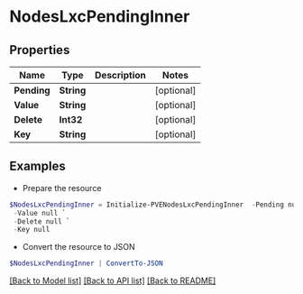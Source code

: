 # NodesLxcPendingInner
## Properties

Name | Type | Description | Notes
------------ | ------------- | ------------- | -------------
**Pending** | **String** |  | [optional] 
**Value** | **String** |  | [optional] 
**Delete** | **Int32** |  | [optional] 
**Key** | **String** |  | [optional] 

## Examples

- Prepare the resource
```powershell
$NodesLxcPendingInner = Initialize-PVENodesLxcPendingInner  -Pending null `
 -Value null `
 -Delete null `
 -Key null
```

- Convert the resource to JSON
```powershell
$NodesLxcPendingInner | ConvertTo-JSON
```

[[Back to Model list]](../README.md#documentation-for-models) [[Back to API list]](../README.md#documentation-for-api-endpoints) [[Back to README]](../README.md)


